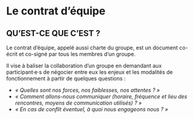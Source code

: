 # Le contrat d’équipe

## QU’EST-CE QUE C’EST ?

Le contrat d’équipe, appelé aussi charte du groupe, est un document co-écrit et co-signé par tous les membres d’un groupe.

Il vise à baliser la collaboration d’un groupe en demandant aux participant·e·s de négocier entre eux les enjeux et les modalités de fonctionnement à partir de quelques questions : 
- *« Quelles sont nos forces, nos faiblesses, nos attentes ? »*
- *« Comment allons-nous communiquer (horaire, fréquence et lieu des rencontres, moyens de communication utilisés) ? »*
- *« En cas de conflit éventuel, à quoi nous engageons nous ? »*

<!-- 
## QUAND L’UTILISER ?

Dans la mesure où il clarifie les rôles, les exigences et les procédures, le contrat d’équipe est susceptible de désamorcer des conflits potentiels. Il est donc préférable de le rédiger et de le valider dès le début de la collaboration, idéalement après le brise-glace et le moment réflexif.

Le fait d’en donner une copie au professeur·e/ assistant·e est une manière de renforcer l’engagement pris.
-->
